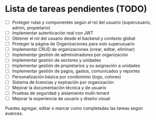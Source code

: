 # Lista de tareas pendientes (TODO)

- [ ] Proteger rutas y componentes según el rol del usuario (superusuario, admin, propietario)
- [ ] Implementar autenticación real con JWT
- [ ] Obtener el rol del usuario desde el backend y contexto global
- [ ] Proteger la página de Organizaciones para solo superusuario
- [ ] Implementar CRUD de organizaciones (crear, editar, eliminar)
- [ ] Implementar gestión de administradores por organización
- [ ] Implementar gestión de sectores y unidades
- [ ] Implementar gestión de propietarios y su asignación a unidades
- [ ] Implementar gestión de pagos, gastos, comunicados y reportes
- [ ] Personalización básica por condominio (logo, colores)
- [ ] Sistema de licencias y expiración por organización
- [ ] Mejorar la documentación técnica y de usuario
- [ ] Pruebas de seguridad y aislamiento multi-tenant
- [ ] Mejorar la experiencia de usuario y diseño visual

Puedes agregar, editar o marcar como completadas las tareas según avances.
